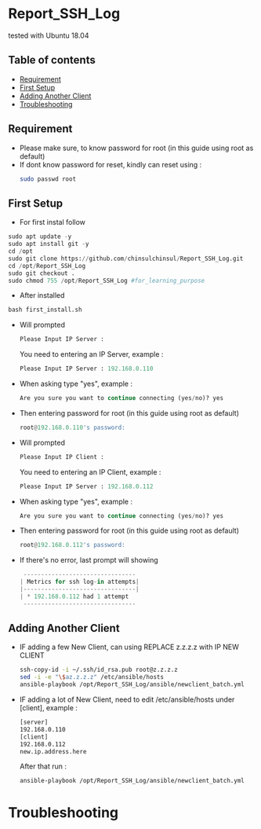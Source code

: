 # Report_SSH_Log

tested with Ubuntu 18.04

## Table of contents
- [Requirement](#requirement)
- [First Setup](#first-setup)
- [Adding Another Client](#adding-another-client)
- [Troubleshooting](#troubleshooting)

## Requirement
- Please make sure, to know password for root (in this guide using root as default)
- If dont know password for reset, kindly can reset using :
   ```bash
   sudo passwd root
   ```
## First Setup
- For first instal follow 
```python
sudo apt update -y
sudo apt install git -y
cd /opt
sudo git clone https://github.com/chinsulchinsul/Report_SSH_Log.git
cd /opt/Report_SSH_Log
sudo git checkout .
sudo chmod 755 /opt/Report_SSH_Log #for_learning_purpose
```
- After installed
```python
bash first_install.sh
```
- Will prompted 
    ```python
    Please Input IP Server :
    ```
  You need to entering an IP Server, example : 
    ```python
    Please Input IP Server : 192.168.0.110
    ```
- When asking type "yes", example :
    ```python
    Are you sure you want to continue connecting (yes/no)? yes
    ```
- Then entering password for root (in this guide using root as default)
    ```python
    root@192.168.0.110's password:
    ```
- Will prompted 
    ```python
    Please Input IP Client :
    ```
  You need to entering an IP Client, example : 
    ```python
    Please Input IP Server : 192.168.0.112
    ```
- When asking type "yes", example :
    ```python
    Are you sure you want to continue connecting (yes/no)? yes
    ```
- Then entering password for root (in this guide using root as default)
    ```python
    root@192.168.0.112's password:
    ```
- If there's no error, last prompt will showing 
    ```python
     --------------------------------
    | Metrics for ssh log-in attempts|
    |--------------------------------|
    | * 192.168.0.112 had 1 attempt
     --------------------------------
     ```

## Adding Another Client

- IF adding a few New Client, can using 
  REPLACE z.z.z.z with IP NEW CLIENT
    ```bash
    ssh-copy-id -i ~/.ssh/id_rsa.pub root@z.z.z.z
    sed -i -e "\$az.z.z.z" /etc/ansible/hosts
    ansible-playbook /opt/Report_SSH_Log/ansible/newclient_batch.yml
    ```
- IF adding a lot of New Client, need to edit /etc/ansible/hosts under [client], example : 
    ```bash
    [server]
    192.168.0.110
    [client]
    192.168.0.112
    new.ip.address.here
    ```
  After that run :
    ```bash
    ansible-playbook /opt/Report_SSH_Log/ansible/newclient_batch.yml
    ```
# Troubleshooting
